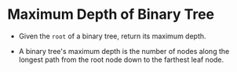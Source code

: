 # Maximum Depth of Binary Tree

- Given the `root` of a binary tree, return its maximum depth.

- A binary tree's maximum depth is the number of nodes along the longest path from the root node down to the farthest leaf node.
